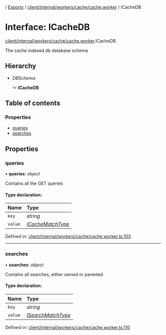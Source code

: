 [](../README.md) / [Exports](../modules.md) / [client/internal/workers/cache/cache.worker](../modules/client_internal_workers_cache_cache_worker.md) / ICacheDB

# Interface: ICacheDB

[client/internal/workers/cache/cache.worker](../modules/client_internal_workers_cache_cache_worker.md).ICacheDB

The cache indexed db database schema

## Hierarchy

* *DBSchema*

  ↳ **ICacheDB**

## Table of contents

### Properties

- [queries](client_internal_workers_cache_cache_worker.icachedb.md#queries)
- [searches](client_internal_workers_cache_cache_worker.icachedb.md#searches)

## Properties

### queries

• **queries**: *object*

Contains all the GET queries

#### Type declaration:

Name | Type |
:------ | :------ |
`key` | *string* |
`value` | [*ICacheMatchType*](client_internal_workers_cache_cache_worker.icachematchtype.md) |

Defined in: [client/internal/workers/cache/cache.worker.ts:103](https://github.com/onzag/itemize/blob/5fcde7cf/client/internal/workers/cache/cache.worker.ts#L103)

___

### searches

• **searches**: *object*

Contains all searches, either owned or parented

#### Type declaration:

Name | Type |
:------ | :------ |
`key` | *string* |
`value` | [*ISearchMatchType*](client_internal_workers_cache_cache_worker.isearchmatchtype.md) |

Defined in: [client/internal/workers/cache/cache.worker.ts:110](https://github.com/onzag/itemize/blob/5fcde7cf/client/internal/workers/cache/cache.worker.ts#L110)
